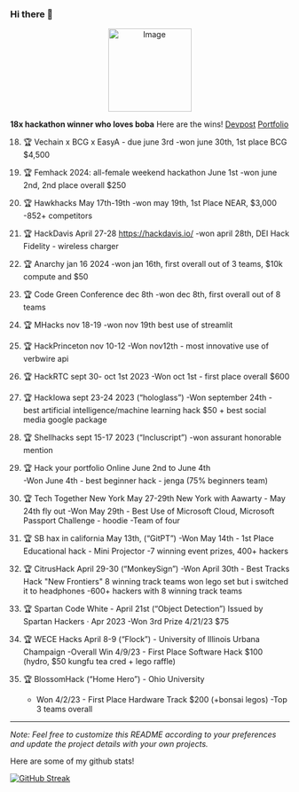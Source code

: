 ### Hi there 👋
<p align="center">
  <img src="https://github.com/audgeviolin07/audgeviolin07/assets/123830780/2e0a9ff8-5f1d-4515-a591-bc02929c92d1" alt="Image" style="border-radius: 10; width: 150; height: 150px;">
</p>

**18x hackathon winner who loves boba**
Here are the wins! [Devpost](https://devpost.com/audgeviolin07?ref_content=user-portfolio&ref_feature=portfolio&ref_medium=global-nav) [Portfolio](https://audrey-chen.my.canva.site/portfolio)

18. 🏆 Vechain x BCG x EasyA - due june 3rd 
  -won june 30th, 1st place BCG $4,500 

17. 🏆 Femhack 2024: all-female weekend hackathon June 1st
  -won june 2nd, 2nd place overall $250

16. 🏆 Hawkhacks May 17th-19th 
  -won may 19th, 1st Place NEAR, $3,000
  -852+ competitors

15. 🏆 HackDavis April 27-28 https://hackdavis.io/ 
  -won april 28th, DEI Hack Fidelity - wireless charger

14. 🏆 Anarchy jan 16 2024
  -won jan 16th, first overall out of 3 teams, $10k compute and $50

13. 🏆 Code Green Conference dec 8th 
  -won dec 8th, first overall out of 8 teams

12. 🏆 MHacks nov 18-19
  -won nov 19th best use of streamlit

11. 🏆 HackPrinceton nov 10-12
  -Won nov12th - most innovative use of verbwire api

10. 🏆 HackRTC sept 30- oct 1st 2023
	-Won oct 1st - first place overall $600

9. 🏆 HackIowa sept  23-24 2023 (“hologlass”) 
  -Won september 24th - best artificial intelligence/machine learning hack $50 + best social media google package

8. 🏆 Shellhacks sept 15-17 2023 (“Incluscript”) 
  -won assurant honorable mention

7. 🏆 Hack your portfolio Online June 2nd to June 4th  
  -Won June 4th - best beginner hack - jenga (75% beginners team)

6. 🏆 Tech Together New York May 27-29th New York with Aawarty - May 24th fly out
  -Won May 29th - Best Use of Microsoft Cloud, Microsoft Passport Challenge - hoodie
  -Team of four

5. 🏆 SB hax in california May 13th,  (“GitPT”)
  -Won May 14th - 1st Place Educational hack - Mini Projector
  -7 winning event prizes, 400+ hackers

4. 🏆 CitrusHack April 29-30 (“MonkeySign”)
  -Won April 30th - Best Tracks Hack "New Frontiers" 8 winning track teams won lego set but i switched it to headphones
	-600+ hackers with 8 winning track teams

3. 🏆 Spartan Code White - April 21st (“Object Detection”)  Issued by Spartan Hackers · Apr 2023
  -Won 3rd Prize 4/21/23 $75

2. 🏆 WECE Hacks April 8-9 (“Flock”) - University of Illinois Urbana Champaign
	-Overall Win 4/9/23 - First Place Software Hack $100 (hydro, $50 kungfu tea cred + lego raffle)

1. 🏆 BlossomHack (“Home Hero”) - Ohio University
	- Won 4/2/23 - First Place Hardware Track $200 (+bonsai legos)
	-Top 3 teams overall

---
*Note: Feel free to customize this README according to your preferences and update the project details with your own projects.*

Here are some of my github stats!

[![GitHub Streak](https://github-readme-streak-stats.herokuapp.com/?user=audgeviolin07)](https://git.io/streak-stats)
